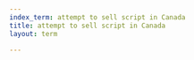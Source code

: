 ```yaml
---
index_term: attempt to sell script in Canada
title: attempt to sell script in Canada
layout: term

---
```

